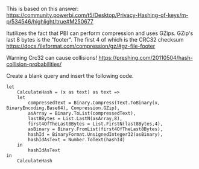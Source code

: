 This is based on this answer: https://community.powerbi.com/t5/Desktop/Privacy-Hashing-of-keys/m-p/534546/highlight/true#M250677

Itutilizes the fact that PBI can perform compression and uses GZips.  GZip's last 8 bytes is the "footer". The first 4 of which is the CRC32 checksum
https://docs.fileformat.com/compression/gz/#gz-file-footer

Warning Crc32 can cause collisions! https://preshing.com/20110504/hash-collision-probabilities/

Create a blank query and insert the following code.

```
let
    CalculateHash = (x as text) as text => 
    let
        compressedText = Binary.Compress(Text.ToBinary(x, BinaryEncoding.Base64), Compression.GZip),
        asArray = Binary.ToList(compressedText),
        last8Bytes = List.LastN(asArray,8),
        first4OfTheLast8Bytes = List.FirstN(last8Bytes,4),
        asBinary = Binary.FromList(first4OfTheLast8Bytes),
        hashId = BinaryFormat.UnsignedInteger32(asBinary),
        hashIdAsText = Number.ToText(hashId)
    in
        hashIdAsText
in
    CalculateHash
```

